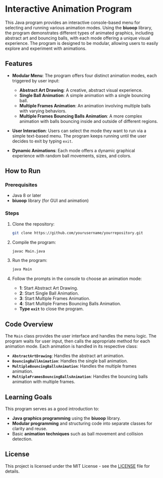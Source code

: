 
# Interactive Animation Program

This Java program provides an interactive console-based menu for selecting and running various animation modes. Using the **biuoop** library, the program demonstrates different types of animated graphics, including abstract art and bouncing balls, with each mode offering a unique visual experience. The program is designed to be modular, allowing users to easily explore and experiment with animations.

## Features

- **Modular Menu**: The program offers four distinct animation modes, each triggered by user input:
  - **Abstract Art Drawing**: A creative, abstract visual experience.
  - **Single Ball Animation**: A simple animation with a single bouncing ball.
  - **Multiple Frames Animation**: An animation involving multiple balls with varying behaviors.
  - **Multiple Frames Bouncing Balls Animation**: A more complex animation with balls bouncing inside and outside of different regions.
  
- **User Interaction**: Users can select the mode they want to run via a simple text-based menu. The program keeps running until the user decides to exit by typing `exit`.

- **Dynamic Animations**: Each mode offers a dynamic graphical experience with random ball movements, sizes, and colors.

## How to Run

### Prerequisites
- Java 8 or later
- **biuoop** library (for GUI and animation)

### Steps
1. Clone the repository:
   ```bash
   git clone https://github.com/yourusername/yourrepository.git
   ```

2. Compile the program:
   ```bash
   javac Main.java
   ```

3. Run the program:
   ```bash
   java Main
   ```

4. Follow the prompts in the console to choose an animation mode:
   - **1**: Start Abstract Art Drawing.
   - **2**: Start Single Ball Animation.
   - **3**: Start Multiple Frames Animation.
   - **4**: Start Multiple Frames Bouncing Balls Animation.
   - **Type `exit`** to close the program.

## Code Overview

The `Main` class provides the user interface and handles the menu logic. The program waits for user input, then calls the appropriate method for each animation mode. Each animation is handled in its respective class:
- **`AbstractArtDrawing`**: Handles the abstract art animation.
- **`BouncingBallAnimation`**: Handles the single ball animation.
- **`MultipleBouncingBallsAnimation`**: Handles the multiple frames animation.
- **`MultipleFramesBouncingBallsAnimation`**: Handles the bouncing balls animation with multiple frames.

## Learning Goals

This program serves as a good introduction to:
- **Java graphics programming** using the **biuoop** library.
- **Modular programming** and structuring code into separate classes for clarity and reuse.
- Basic **animation techniques** such as ball movement and collision detection.

## License

This project is licensed under the MIT License - see the [LICENSE](LICENSE) file for details.
